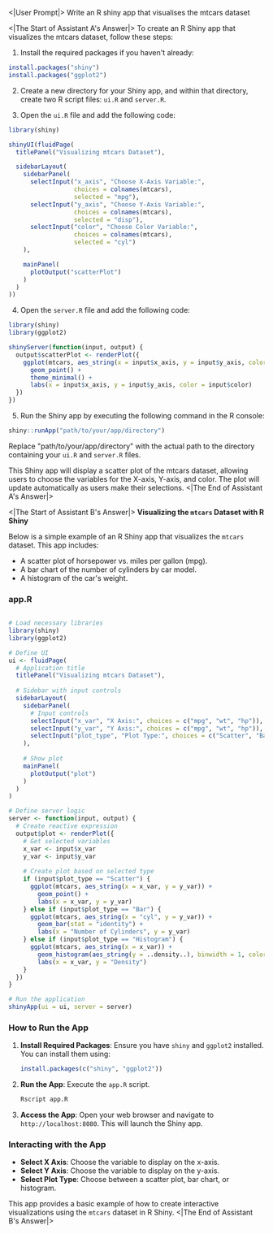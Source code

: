 <|User Prompt|>
Write an R shiny app that visualises the mtcars dataset

<|The Start of Assistant A's Answer|>
To create an R Shiny app that visualizes the mtcars dataset, follow these steps:

1. Install the required packages if you haven't already:

```R
install.packages("shiny")
install.packages("ggplot2")
```

2. Create a new directory for your Shiny app, and within that directory, create two R script files: `ui.R` and `server.R`.

3. Open the `ui.R` file and add the following code:

```R
library(shiny)

shinyUI(fluidPage(
  titlePanel("Visualizing mtcars Dataset"),

  sidebarLayout(
    sidebarPanel(
      selectInput("x_axis", "Choose X-Axis Variable:",
                  choices = colnames(mtcars),
                  selected = "mpg"),
      selectInput("y_axis", "Choose Y-Axis Variable:",
                  choices = colnames(mtcars),
                  selected = "disp"),
      selectInput("color", "Choose Color Variable:",
                  choices = colnames(mtcars),
                  selected = "cyl")
    ),

    mainPanel(
      plotOutput("scatterPlot")
    )
  )
))
```

4. Open the `server.R` file and add the following code:

```R
library(shiny)
library(ggplot2)

shinyServer(function(input, output) {
  output$scatterPlot <- renderPlot({
    ggplot(mtcars, aes_string(x = input$x_axis, y = input$y_axis, color = input$color)) +
      geom_point() +
      theme_minimal() +
      labs(x = input$x_axis, y = input$y_axis, color = input$color)
  })
})
```

5. Run the Shiny app by executing the following command in the R console:

```R
shiny::runApp("path/to/your/app/directory")
```

Replace "path/to/your/app/directory" with the actual path to the directory containing your `ui.R` and `server.R` files.

This Shiny app will display a scatter plot of the mtcars dataset, allowing users to choose the variables for the X-axis, Y-axis, and color. The plot will update automatically as users make their selections.
<|The End of Assistant A's Answer|>

<|The Start of Assistant B's Answer|>
**Visualizing the `mtcars` Dataset with R Shiny**

Below is a simple example of an R Shiny app that visualizes the `mtcars` dataset. This app includes:

- A scatter plot of horsepower vs. miles per gallon (mpg).
- A bar chart of the number of cylinders by car model.
- A histogram of the car's weight.

### **app.R**

```r

# Load necessary libraries
library(shiny)
library(ggplot2)

# Define UI
ui <- fluidPage(
  # Application title
  titlePanel("Visualizing mtcars Dataset"),
  
  # Sidebar with input controls
  sidebarLayout(
    sidebarPanel(
      # Input controls
      selectInput("x_var", "X Axis:", choices = c("mpg", "wt", "hp")),
      selectInput("y_var", "Y Axis:", choices = c("mpg", "wt", "hp")),
      selectInput("plot_type", "Plot Type:", choices = c("Scatter", "Bar", "Histogram"))
    ),
    
    # Show plot
    mainPanel(
      plotOutput("plot")
    )
  )
)

# Define server logic
server <- function(input, output) {
  # Create reactive expression
  output$plot <- renderPlot({
    # Get selected variables
    x_var <- input$x_var
    y_var <- input$y_var
    
    # Create plot based on selected type
    if (input$plot_type == "Scatter") {
      ggplot(mtcars, aes_string(x = x_var, y = y_var)) +
        geom_point() +
        labs(x = x_var, y = y_var)
    } else if (input$plot_type == "Bar") {
      ggplot(mtcars, aes_string(x = "cyl", y = y_var)) +
        geom_bar(stat = "identity") +
        labs(x = "Number of Cylinders", y = y_var)
    } else if (input$plot_type == "Histogram") {
      ggplot(mtcars, aes_string(x = x_var)) +
        geom_histogram(aes_string(y = ..density..), binwidth = 1, color = "black", fill = "lightblue") +
        labs(x = x_var, y = "Density")
    }
  })
}

# Run the application 
shinyApp(ui = ui, server = server)
```

### **How to Run the App**

1. **Install Required Packages**: Ensure you have `shiny` and `ggplot2` installed. You can install them using:

   ```r
   install.packages(c("shiny", "ggplot2"))
   ```

2. **Run the App**: Execute the `app.R` script.

   ```r
   Rscript app.R
   ```

3. **Access the App**: Open your web browser and navigate to `http://localhost:8080`. This will launch the Shiny app.

### **Interacting with the App**

- **Select X Axis**: Choose the variable to display on the x-axis.
- **Select Y Axis**: Choose the variable to display on the y-axis.
- **Select Plot Type**: Choose between a scatter plot, bar chart, or histogram.

This app provides a basic example of how to create interactive visualizations using the `mtcars` dataset in R Shiny.
<|The End of Assistant B's Answer|>
